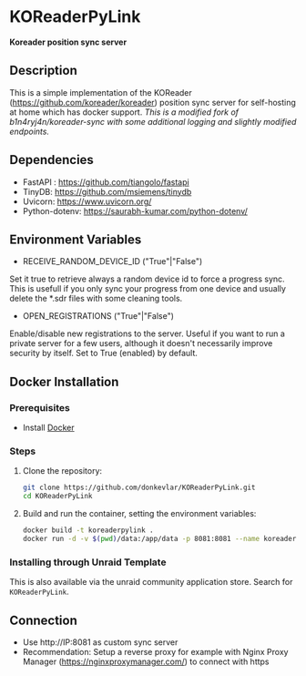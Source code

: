# KOReaderPyLink
**Koreader position sync server**

## Description

This is a simple implementation of the KOReader (https://github.com/koreader/koreader) position sync server for self-hosting at home which has docker support. *This is a modified fork of b1n4ryj4n/koreader-sync with some additional logging and slightly modified endpoints.*
 
## Dependencies

* FastAPI : https://github.com/tiangolo/fastapi
* TinyDB: https://github.com/msiemens/tinydb
* Uvicorn: https://www.uvicorn.org/
* Python-dotenv: https://saurabh-kumar.com/python-dotenv/

## Environment Variables

* RECEIVE_RANDOM_DEVICE_ID ("True"|"False")

Set it true to retrieve always a random device id to force a progress sync. 
This is usefull if you only sync your progress from one device and 
usually delete the *.sdr files with some cleaning tools.

* OPEN_REGISTRATIONS ("True"|"False")

Enable/disable new registrations to the server. Useful if you want to run a private server for a few users, although it doesn't necessarily improve security by itself.
Set to True (enabled) by default.

## Docker Installation

### Prerequisites
- Install [Docker](https://docs.docker.com/get-docker/)

### Steps
1. Clone the repository:
   ```sh
   git clone https://github.com/donkevlar/KOReaderPyLink.git
   cd KOReaderPyLink
   ```
2. Build and run the container, setting the environment variables:
   ```sh
   docker build -t koreaderpylink .
   docker run -d -v $(pwd)/data:/app/data -p 8081:8081 --name koreaderpylink      -e RECEIVE_RANDOM_DEVICE_ID="False"      -e OPEN_REGISTRATIONS="True"      koreaderpylink
   ```

### Installing through Unraid Template
This is also available via the unraid community application store. Search for `KOReaderPyLink`.

## Connection

* Use http://IP:8081 as custom sync server
* Recommendation: Setup a reverse proxy for example with Nginx Proxy Manager (https://nginxproxymanager.com/) to connect with https